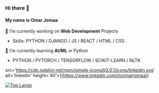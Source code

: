 ### Hi there 👋

#### My name is Omar Jomaa

🔭 I’m currently working on **Web Development** Projects 
- Skills: PYTHON / DJANGO / JS / REACT / HTML / CSS

🌱 I’m currently learning **AI/ML** in Python
- PYTHON / PYTORCH / TENSORFLOW / SCIKIT-LEARN / NLTK

src='https://cdn.jsdelivr.net/npm/simple-icons@3.0.1/icons/linkedin.svg' alt='linkedin' height='40'>](https://www.linkedin.com/in/omarjomaa/)  

[![Top Langs](https://github-readme-stats.vercel.app/api/top-langs/?username=ojomaa)](https://github.com/anuraghazra/github-readme-stats) 
